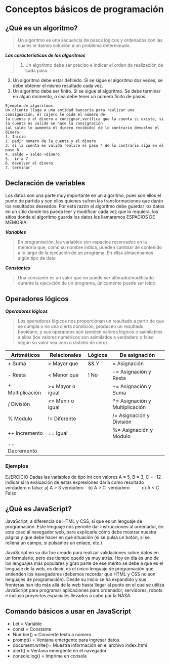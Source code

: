 
# Conceptos básicos de programación

## ¿Qué es un algoritmo?
>Un algoritmo es una secuencia de pasos lógicos y ordenados con las cuales le damos solución a un problema determinado.

***Las características de los algoritmos***
>1. Un algoritmo debe ser preciso e indicar el orden de realización de cada paso.
 2. Un algoritmo debe estar definido. Si se sigue el algoritmo dos veces, se debe obtener el mismo resultado cada vez.
 3. Un algoritmo debe ser finito. Si se sigue el algoritmo. Se debe terminar en algún momento, o sea debe tener un número finito de pasos.

~~~
Ejemplo de algoritmos 
Un cliente llaga a una entidad bancaria para realizar una consignación, el cajero le pide el número de
la cuenta y el dinero a consignar,verifica que la cuenta si existe, si la cuenta es valida se hace la consignación
(al saldo le aumenta el dinero recibido) de lo contrario devuelve el dinero.
1. Inicio
2. pedir numero de la cuenta y el dinero
3. si la cuenta es valida realice el paso 4 de lo contrario siga en el paso 6
4. saldo = saldo +dinero
5.  ir a 7
6. devolver el dinero
7. terminar`
~~~

## Declaración de variables
Los datos son una parte muy importante en un algoritmo, pues son ellos el punto de partida y son ellos quienes sufren las transformaciones que darán los resultados deseados. Por esta razón el algoritmo debe guardar los datos en un sitio donde los pueda  leer  y modificar cada vez que lo requiera. los sitios donde el algoritmo guarda los datos los llamaremos ESPACIOS DE MEMORIA.

***Variables***
>En programación, las variables son espacios reservados en la memoria que, como su nombre indica, pueden cambiar de contenido a lo largo de la ejecución de un programa. En ellas almacenamos algún tipo de dato

***Constantes***
>Una constante es un valor que no puede ser alterado/modificado durante la ejecución de un programa, únicamente puede ser leído

## Operadores lógicos

***Operadores lógicos***
>Los operadores lógicos nos proporcionan un resultado a partir de que se cumpla o no una cierta condición, producen un resultado booleano, y sus operandos son también valores lógicos o asimilables a ellos (los valores numéricos son asimilados a verdadero o falso según su valor sea cero o distinto de cero).

| Aritméticos      | Relacionales     | Lógicos | De asignación                  |
| ---------------- | -------------    | ------- | ------------------------------ |
| + Suma           | > Mayor que      | && Y    |  = Asignación                  |
| - Resta          | < Menor que      | ! No    | -= Asignación y Resta          |
| * Multiplicación | >= Mayor o igual |         | += Asignación y Suma           |
| / División       | <= Menir o igual |         | *= Asignación y Multiplicación |
| % Modulo         | != Diferente     |         | /= Asignación y División       |
| ++ Incremento    | == Igual         |         | %= Asignación y Modulo         |
| -- Decremento    |                  |         |                                |

### Ejemplos
EJERCICIO
Dadas las variables de tipo int con valores A = 5, B = 3, C = -12 indicar si la evaluación de estas expresiones daría como resultado verdadero o falso:
a) A > 3 verdadero     b) A > C  verdadero          c) A < C Falso

## ¿Qué es JavaScript?
JavaScript, a diferencia de HTML y CSS, sí que es un lenguaje de programación. Este lenguaje nos permite dar instrucciones al ordenador, en este caso al navegador web, para explicarle cómo debe mostrar nuestra página y que debe hacer en qué situación (si se pulsa un botón, si se rellena un campo, si pulsamos un enlace, etc.)

JavaScript en su día fue creado para realizar validaciones sobre datos en un formulario, pero ese tiempo quedó ya muy atrás. Hoy en día es uno de los lenguajes más populares y gran parte de ese mérito se debe a que es el lenguaje de la web, es decir, es el único lenguaje de programación que entienden los navegadores (debemos recordar que HTML y CSS no son lenguajes de programación). Desde su inicio se ha expandido y sus fronteras han ido más allá de la web hasta llegar al punto en el que se utiliza JavaScript para programar aplicaciones para ordenador, servidores, robots e incluso proyectos espaciales llevados a cabo por la NASA.

## Comando básicos a usar en JavaScript
- Let = Variable 
- const = Constante
- Number() = Convierte texto a número
- prompt() = Ventana emergente para ingresar datos.
- document.write()= Muestra información en el archivo index.html
- alert() = Ventana emergente en el navegador
- console.log() = Imprime en consola
